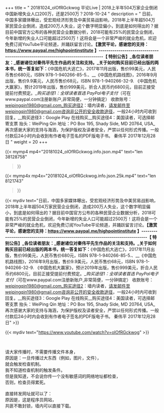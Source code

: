 +++
title = " 20181024_olOfRGckwog 平论Live | 2018上半年504万家企业倒闭 中国新增失业人口200万，还是2500万？2018-10-24 "
description = " 日前，中国多家媒体曝出，受宏观经济形势及中美贸易战影响，2018年上半年超504万家民营企业倒闭，造成200万人失业，这个数字明显偏小，到底是如何得出的？据目前中国官方公布的各种民营企业数据分析，2018可能有25%的民营企业倒闭，今年新增的失业人口可能超过2500万！这将会是一个非常严峻的就业危机，欢迎免费订阅YouTube平论频道，并踊跃留言讨论。__【激赏平论，感谢您的支持：https://www.paypal.me/highpointinstitute 】_-------------------------------------------------------------------------------_【 特别公告】_各位读者朋友：_感谢诸位对秦伟平先生作品的关注和支持。_关于如何购买目前已经出版的两本书，统一答复如下：__《中国危机大逃亡》，2017年11月出版，售价99美元，人民币售价680元，ISBN 978-1-940266-85-5.、__《中国危机路线图》，2016年9月出版，售价9.9美元，人民币售价68元，ISBN 978-1-940266-32-9.     《中国危机大赢家》，预计2019年出版，售价999美元，折合人民币约6800元，目前正接受提前付费预定。__购买途径1：全球读者首选 PayPal电子支付_（可在www.paypal.com注册新账户,非常简便，一分钟搞定）     收款账号：weipingqin1980@gmail.com_购买途径2：墙内读者，请发邮件至weipingqin1980@gmail.com咨询非公开的安全收款途径，一般24小时内可收到回复。__购买途径3：Google Play 在线购买__购买途径4：美国读者，可选择邮寄支票     抬头：WeiPing Qin     地址：PO Box 195, Shady Side, MD 20764, USA_再次感谢大家的支持与海涵，为保护版权及读者安全，严禁以任何形式传播。一般付款后24小时内会收到有作者电子签名的PDF版电子书。     秦伟平     2017年12月28日 "
weight = 20
+++

{{< mymp4 mp4="20181024_olOfRGckwog.info.json.mp4" 
text="len 38128758"
>}}

{{< mymp4x  mp4x="20181024_olOfRGckwog.info.json.25k.mp4"
text="len 8121743"
>}}


{{< mydiv text="日前，中国多家媒体曝出，受宏观经济形势及中美贸易战影响，2018年上半年超504万家民营企业倒闭，造成200万人失业，这个数字明显偏小，到底是如何得出的？据目前中国官方公布的各种民营企业数据分析，2018可能有25%的民营企业倒闭，今年新增的失业人口可能超过2500万！这将会是一个非常严峻的就业危机，欢迎免费订阅YouTube平论频道，并踊跃留言讨论。__【激赏平论，感谢您的支持：https://www.paypal.me/highpointinstitute 】_-------------------------------------------------------------------------------_【 特别公告】_各位读者朋友：_感谢诸位对秦伟平先生作品的关注和支持。_关于如何购买目前已经出版的两本书，统一答复如下：__《中国危机大逃亡》，2017年11月出版，售价99美元，人民币售价680元，ISBN 978-1-940266-85-5.、__《中国危机路线图》，2016年9月出版，售价9.9美元，人民币售价68元，ISBN 978-1-940266-32-9.     《中国危机大赢家》，预计2019年出版，售价999美元，折合人民币约6800元，目前正接受提前付费预定。__购买途径1：全球读者首选 PayPal电子支付_（可在www.paypal.com注册新账户,非常简便，一分钟搞定）     收款账号：weipingqin1980@gmail.com_购买途径2：墙内读者，请发邮件至weipingqin1980@gmail.com咨询非公开的安全收款途径，一般24小时内可收到回复。__购买途径3：Google Play 在线购买__购买途径4：美国读者，可选择邮寄支票     抬头：WeiPing Qin     地址：PO Box 195, Shady Side, MD 20764, USA_再次感谢大家的支持与海涵，为保护版权及读者安全，严禁以任何形式传播。一般付款后24小时内会收到有作者电子签名的PDF版电子书。     秦伟平     2017年12月28日" >}}
<br>

{{< mydiv text="https://www.youtube.com/watch?v=olOfRGckwog" >}}


<br>

请大家传播时，不需要传播文件本身，<br>
原因是：一旦传播过大东西（例如，图片，文件），<br>
就会触发检查机制。<br>
我不知道检查机制的触发条件。<br>
但是我知道，不会说你传一个没有敏感词的网络地址都检查，<br>
否则，检查员得累死。<br><br>
直接转发网址就可以了：<br>
原因是，这是程序员网站，<br>
共匪不敢封锁，墙内可以直接下载。


